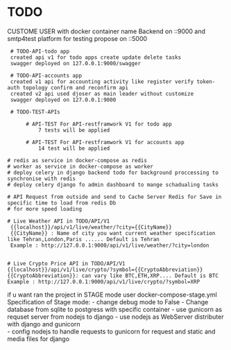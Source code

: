 # TODO
 CUSTOME USER
 with docker container name Backend on ::9000
 and smtp4test platform for testing propose on ::5000

     # TODO-API-todo app
     created api v1 for todo apps create update delete tasks 
     swagger deployed on 127.0.0.1:9000/swagger
    
     # TODO-API-accounts app
     created v1 api for accounting activity like register verify token-auth topology confirm and reconfirm api
     created v2 api used djoser as main leader without customize 
     swagger deployed on 127.0.0.1:9000

     # TODO-TEST-APIs

          # API-TEST For API-restframwork V1 for todo app
              7 tests will be applied

          # API-TEST For API-restframwork V1 for accounts app
              14 test will be applied 

    # redis as service in docker-compose as redis
    # worker as service in docker-compose as worker
    # deploy celery in django backend todo for background proccessing to synchronise with redis
    # deploy celery django fo admin dashboard to mange schadualing tasks

    # API Request from outside and send to Cache Server Redis for Save in specific time to load from redis Db
    # for more speed loading

    # Live Weather API in TODO/API/V1
     {{localhost}}/api/v1/live/weather/?city={{CityName}}
     {{CityName}} : Name of city you want current weather specification like Tehran,London,Paris ...... Default is Tehran
     Example : http://127.0.0.1:9000/api/v1/live/weather/?city=london  


    # Live Crypto Price API in TODO/API/V1
    {{localhost}}/api/v1/live/crypto/?symbol={{CryptoAbbreviation}}
    {{CryptoAbbreviation}}: can vary like BTC,ETH,XRP.... Default is BTC
    Example : http://127.0.0.1:9000/api/v1/live/crypto/?symbol=XRP 

if u want ran the project in STAGE mode user docker-compose-stage.yml
     Specification of Stage mode:
         - change debug mode to False
         - Change database from sqlite to postgress with specific container
         - use gunicorn as requset server from nodejs to django
         - use nodejs as WebServer distributer with django and gunicorn  
         - config nodejs to handle requests to gunicorn for request and static and media files for django      